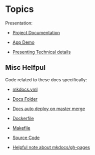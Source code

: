 # Topics

Presentation:

- [Project Documentation](/amplify_demo/documentation/)

- [App Demo](/amplify_demo/demo_tips)

- [Presenting Technical details](/amplify_demo/tech)

## Misc Helfpul

Code related to these docs specifically:

- [mkdocs.yml](https://github.com/garyCoffey/amplify_demo/blob/443ca0dd5f018457727ba76cb5ac37c78c44b81b/mkdocs.yml#L1)

- [Docs Folder](https://github.com/garyCoffey/amplify_demo/tree/main/docs)

- [Docs auto deploy on master merge](https://github.com/garyCoffey/amplify_demo/tree/main/.github/workflows/ci.yml)

- [Dockerfile](https://github.com/garyCoffey/amplify_demo/tree/main/Dockerfile)

- [Makefile](https://github.com/garyCoffey/amplify_demo/tree/main/Makefile)

- [Source Code](https://github.com/garyCoffey/amplify_demo)

- [Helpful note about mkdocs/gh-pages](https://www.it3.be/2020/08/14/using-mkdocs-with-gh-pages/)
